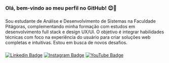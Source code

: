 <h3 align="left">Olá, bem-vindo ao meu perfil no GitHub! 😊👋</h3>

###

<p align="left">Sou estudante de Análise e Desenvolvimento de Sistemas na Faculdade Pitágoras, complementando minha formação com estudos em desenvolvimento full stack e design UX/UI. O objetivo é integrar habilidades técnicas com foco na experiência do usuário para criar soluções web completas e intuitivas. Estou em busca de novos desafios.</p>

###

[![Linkedin Badge](https://img.shields.io/badge/-Linkedin-blue?style=flat-square&logo=Linkedin&logoColor=white&link=https://www.linkedin.com/in/jbrunops/)](https://www.linkedin.com/in/jbrunops/) 
[![Instagram Badge](https://img.shields.io/badge/-Instagram-purple?style=flat-square&logo=Instagram&logoColor=white&link=https://www.instagram.com/jbrunops/)](https://www.instagram.com/jbrunops/)
[![YouTube Badge](<https://img.shields.io/badge/-YouTube-red?style=flat-square&logo=YouTube&logoColor=white&link=[https://www.youtube.com/@jbrunops/](https://www.youtube.com/@jbrunopsv)>)](https://www.youtube.com/@jbrunops)


<!--
**jbrunops/jbrunops** is a ✨ _special_ ✨ repository because its `README.md` (this file) appears on your GitHub profile.

Here are some ideas to get you started:

- 🔭 I’m currently working on ...
- 🌱 I’m currently learning ...
- 👯 I’m looking to collaborate on ...
- 🤔 I’m looking for help with ...
- 💬 Ask me about ...
- 📫 How to reach me: ...
- 😄 Pronouns: ...
- ⚡ Fun fact: ...
-->

